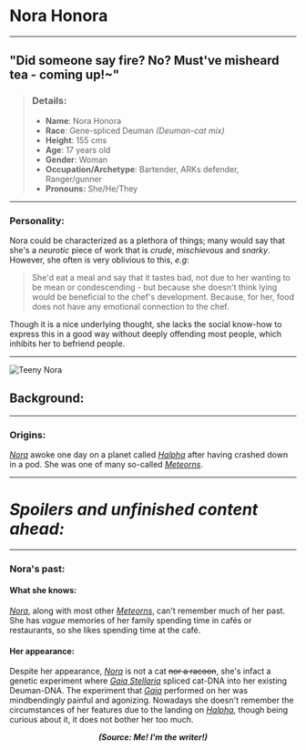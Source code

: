 
	
# Nora Honora
---

## "Did someone say fire? No? Must've misheard tea - coming up!~"

> ### Details:
> - **Name**: Nora Honora
> - **Race**: Gene-spliced Deuman *(Deuman-cat mix)*
> - **Height**: 155 cms 
> - **Age**: 17 years old
> - **Gender**: Woman
> - **Occupation/Archetype**: Bartender, ARKs defender, Ranger/gunner
> - **Pronouns:** She/He/They
---

### Personality:
	
Nora could be characterized as a plethora of things; many would say that she's a *neurotic* piece of work that is *crude*, *mischievous* and *snarky*. However, she often is very oblivious to this, *e.g*:

> She'd eat a meal and say that it tastes bad, not due to her wanting to be mean or condescending - but because she doesn't think lying would be beneficial to the chef's development. Because, for her, food does not have any emotional connection to the chef. 

Though it is a nice underlying thought, she lacks the social know-how to express this in a good way without deeply offending most people, which inhibits her to befriend people.

---

![Teeny Nora](https://raw.githubusercontent.com/Edd1ee/quartz/hugo/content/Images/Icons/LITTELNORA.png?style=centerme)

## Background:
---
### Origins:

*[Nora](SubIndexes/Characters/Nora.md)* awoke one day on a planet called *[Halpha](SubIndexes/Places/Halpha.md)* after having crashed down in a pod. She was one of many so-called *[Meteorns](Concepts/Meteorns.md)*. 

---

# *Spoilers and unfinished content ahead:*
---

### Nora's past:

#### What she knows:

*[Nora](SubIndexes/Characters/Nora.md)*, along with most other *[Meteorns](Concepts/Meteorns.md)*, can't remember much of her past. She has *vague* memories of her family spending time in cafés or restaurants, so she likes spending time at the café.

#### Her appearance:

Despite her appearance, *[Nora](SubIndexes/Characters/Nora)* is not a cat ~~nor a racoon~~, she's infact a genetic experiment where *[Gaia Stellaria](SubIndexes/Characters/GaiaStellaria.md)* spliced cat-DNA into her existing Deuman-DNA. The experiment that *[Gaia](SubIndexes/Characters/GaiaStellaria.md)* performed on her was mindbendingly painful and agonizing. Nowadays she doesn't remember the circumstances of her features due to the landing on *[Halpha](SubIndexes/Places/Halpha.md)*, though being curious about it, it does not bother her too much.  



***<p align="center">(Source: <a>Me! I'm the writer!</a>) </p>***
